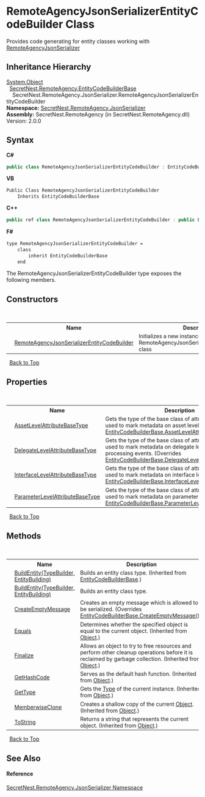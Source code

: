 # RemoteAgencyJsonSerializerEntityCodeBuilder Class
 

Provides code generating for entity classes working with <a href="T_SecretNest_RemoteAgency_JsonSerializer_RemoteAgencyJsonSerializer">RemoteAgencyJsonSerializer</a>


## Inheritance Hierarchy
<a href="https://docs.microsoft.com/dotnet/api/system.object" target="_blank">System.Object</a><br />&nbsp;&nbsp;<a href="T_SecretNest_RemoteAgency_EntityCodeBuilderBase">SecretNest.RemoteAgency.EntityCodeBuilderBase</a><br />&nbsp;&nbsp;&nbsp;&nbsp;SecretNest.RemoteAgency.JsonSerializer.RemoteAgencyJsonSerializerEntityCodeBuilder<br />
**Namespace:**&nbsp;<a href="N_SecretNest_RemoteAgency_JsonSerializer">SecretNest.RemoteAgency.JsonSerializer</a><br />**Assembly:**&nbsp;SecretNest.RemoteAgency (in SecretNest.RemoteAgency.dll) Version: 2.0.0

## Syntax

**C#**<br />
``` C#
public class RemoteAgencyJsonSerializerEntityCodeBuilder : EntityCodeBuilderBase
```

**VB**<br />
``` VB
Public Class RemoteAgencyJsonSerializerEntityCodeBuilder
	Inherits EntityCodeBuilderBase
```

**C++**<br />
``` C++
public ref class RemoteAgencyJsonSerializerEntityCodeBuilder : public EntityCodeBuilderBase
```

**F#**<br />
``` F#
type RemoteAgencyJsonSerializerEntityCodeBuilder =  
    class
        inherit EntityCodeBuilderBase
    end
```

The RemoteAgencyJsonSerializerEntityCodeBuilder type exposes the following members.


## Constructors
&nbsp;<table><tr><th></th><th>Name</th><th>Description</th></tr><tr><td>![Public method](media/pubmethod.gif "Public method")</td><td><a href="M_SecretNest_RemoteAgency_JsonSerializer_RemoteAgencyJsonSerializerEntityCodeBuilder__ctor">RemoteAgencyJsonSerializerEntityCodeBuilder</a></td><td>
Initializes a new instance of the RemoteAgencyJsonSerializerEntityCodeBuilder class</td></tr></table>&nbsp;
<a href="#remoteagencyjsonserializerentitycodebuilder-class">Back to Top</a>

## Properties
&nbsp;<table><tr><th></th><th>Name</th><th>Description</th></tr><tr><td>![Public property](media/pubproperty.gif "Public property")</td><td><a href="P_SecretNest_RemoteAgency_JsonSerializer_RemoteAgencyJsonSerializerEntityCodeBuilder_AssetLevelAttributeBaseType">AssetLevelAttributeBaseType</a></td><td>
Gets the type of the base class of attributes which are used to mark metadata on asset level.
 (Overrides <a href="P_SecretNest_RemoteAgency_EntityCodeBuilderBase_AssetLevelAttributeBaseType">EntityCodeBuilderBase.AssetLevelAttributeBaseType</a>.)</td></tr><tr><td>![Public property](media/pubproperty.gif "Public property")</td><td><a href="P_SecretNest_RemoteAgency_JsonSerializer_RemoteAgencyJsonSerializerEntityCodeBuilder_DelegateLevelAttributeBaseType">DelegateLevelAttributeBaseType</a></td><td>
Gets the type of the base class of attributes which are used to mark metadata on delegate level. Only works with processing events.
 (Overrides <a href="P_SecretNest_RemoteAgency_EntityCodeBuilderBase_DelegateLevelAttributeBaseType">EntityCodeBuilderBase.DelegateLevelAttributeBaseType</a>.)</td></tr><tr><td>![Public property](media/pubproperty.gif "Public property")</td><td><a href="P_SecretNest_RemoteAgency_JsonSerializer_RemoteAgencyJsonSerializerEntityCodeBuilder_InterfaceLevelAttributeBaseType">InterfaceLevelAttributeBaseType</a></td><td>
Gets the type of the base class of attributes which are used to mark metadata on interface level.
 (Overrides <a href="P_SecretNest_RemoteAgency_EntityCodeBuilderBase_InterfaceLevelAttributeBaseType">EntityCodeBuilderBase.InterfaceLevelAttributeBaseType</a>.)</td></tr><tr><td>![Public property](media/pubproperty.gif "Public property")</td><td><a href="P_SecretNest_RemoteAgency_JsonSerializer_RemoteAgencyJsonSerializerEntityCodeBuilder_ParameterLevelAttributeBaseType">ParameterLevelAttributeBaseType</a></td><td>
Gets the type of the base class of attributes which are used to mark metadata on parameter level.
 (Overrides <a href="P_SecretNest_RemoteAgency_EntityCodeBuilderBase_ParameterLevelAttributeBaseType">EntityCodeBuilderBase.ParameterLevelAttributeBaseType</a>.)</td></tr></table>&nbsp;
<a href="#remoteagencyjsonserializerentitycodebuilder-class">Back to Top</a>

## Methods
&nbsp;<table><tr><th></th><th>Name</th><th>Description</th></tr><tr><td>![Public method](media/pubmethod.gif "Public method")</td><td><a href="M_SecretNest_RemoteAgency_EntityCodeBuilderBase_BuildEntity">BuildEntity(TypeBuilder, EntityBuilding)</a></td><td>
Builds an entity class type.
 (Inherited from <a href="T_SecretNest_RemoteAgency_EntityCodeBuilderBase">EntityCodeBuilderBase</a>.)</td></tr><tr><td>![Public method](media/pubmethod.gif "Public method")</td><td><a href="M_SecretNest_RemoteAgency_JsonSerializer_RemoteAgencyJsonSerializerEntityCodeBuilder_BuildEntity">BuildEntity(TypeBuilder, EntityBuilding)</a></td><td>
Builds an entity class type.</td></tr><tr><td>![Public method](media/pubmethod.gif "Public method")</td><td><a href="M_SecretNest_RemoteAgency_JsonSerializer_RemoteAgencyJsonSerializerEntityCodeBuilder_CreateEmptyMessage">CreateEmptyMessage</a></td><td>
Creates an empty message which is allowed to be serialized.
 (Overrides <a href="M_SecretNest_RemoteAgency_EntityCodeBuilderBase_CreateEmptyMessage">EntityCodeBuilderBase.CreateEmptyMessage()</a>.)</td></tr><tr><td>![Public method](media/pubmethod.gif "Public method")</td><td><a href="https://docs.microsoft.com/dotnet/api/system.object.equals#System_Object_Equals_System_Object_" target="_blank">Equals</a></td><td>
Determines whether the specified object is equal to the current object.
 (Inherited from <a href="https://docs.microsoft.com/dotnet/api/system.object" target="_blank">Object</a>.)</td></tr><tr><td>![Protected method](media/protmethod.gif "Protected method")</td><td><a href="https://docs.microsoft.com/dotnet/api/system.object.finalize#System_Object_Finalize" target="_blank">Finalize</a></td><td>
Allows an object to try to free resources and perform other cleanup operations before it is reclaimed by garbage collection.
 (Inherited from <a href="https://docs.microsoft.com/dotnet/api/system.object" target="_blank">Object</a>.)</td></tr><tr><td>![Public method](media/pubmethod.gif "Public method")</td><td><a href="https://docs.microsoft.com/dotnet/api/system.object.gethashcode#System_Object_GetHashCode" target="_blank">GetHashCode</a></td><td>
Serves as the default hash function.
 (Inherited from <a href="https://docs.microsoft.com/dotnet/api/system.object" target="_blank">Object</a>.)</td></tr><tr><td>![Public method](media/pubmethod.gif "Public method")</td><td><a href="https://docs.microsoft.com/dotnet/api/system.object.gettype#System_Object_GetType" target="_blank">GetType</a></td><td>
Gets the <a href="https://docs.microsoft.com/dotnet/api/system.type" target="_blank">Type</a> of the current instance.
 (Inherited from <a href="https://docs.microsoft.com/dotnet/api/system.object" target="_blank">Object</a>.)</td></tr><tr><td>![Protected method](media/protmethod.gif "Protected method")</td><td><a href="https://docs.microsoft.com/dotnet/api/system.object.memberwiseclone#System_Object_MemberwiseClone" target="_blank">MemberwiseClone</a></td><td>
Creates a shallow copy of the current <a href="https://docs.microsoft.com/dotnet/api/system.object" target="_blank">Object</a>.
 (Inherited from <a href="https://docs.microsoft.com/dotnet/api/system.object" target="_blank">Object</a>.)</td></tr><tr><td>![Public method](media/pubmethod.gif "Public method")</td><td><a href="https://docs.microsoft.com/dotnet/api/system.object.tostring#System_Object_ToString" target="_blank">ToString</a></td><td>
Returns a string that represents the current object.
 (Inherited from <a href="https://docs.microsoft.com/dotnet/api/system.object" target="_blank">Object</a>.)</td></tr></table>&nbsp;
<a href="#remoteagencyjsonserializerentitycodebuilder-class">Back to Top</a>

## See Also


#### Reference
<a href="N_SecretNest_RemoteAgency_JsonSerializer">SecretNest.RemoteAgency.JsonSerializer Namespace</a><br />